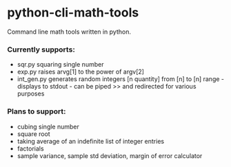 # python-cli-math-tools
Command line math tools written in python. 



### Currently supports:

- sqr.py squaring single number
- exp.py raises arvg[1] to the power of argv[2]
- int_gen.py generates random integers [n quantity] from [n] to [n] range - displays to stdout - can be piped >> and redirected for various purposes







### Plans to support:

- cubing single number
- square root
- taking average of an indefinite list of integer entries
- factorials
- sample variance, sample std deviation, margin of error calculator













